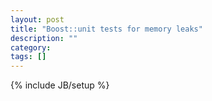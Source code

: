 ```yaml
---
layout: post
title: "Boost::unit tests for memory leaks"
description: ""
category: 
tags: []
---
```

{% include JB/setup %}

